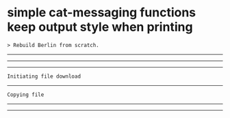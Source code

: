 # simple cat-messaging functions keep output style when printing

    > Rebuild Berlin from scratch.

---



---



---


    Initiating file download

---


    Copying file

---



---
